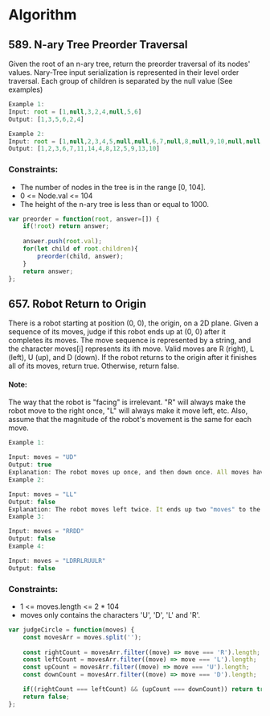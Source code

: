 # Algorithm

## 589. N-ary Tree Preorder Traversal
Given the root of an n-ary tree, return the preorder traversal of its nodes' values.
Nary-Tree input serialization is represented in their level order traversal. Each group of children is separated by the null value (See examples)
```js
Example 1:
Input: root = [1,null,3,2,4,null,5,6]
Output: [1,3,5,6,2,4]

Example 2:
Input: root = [1,null,2,3,4,5,null,null,6,7,null,8,null,9,10,null,null,11,null,12,null,13,null,null,14]
Output: [1,2,3,6,7,11,14,4,8,12,5,9,13,10]
``` 
### Constraints:
* The number of nodes in the tree is in the range [0, 104].
* 0 <= Node.val <= 104
* The height of the n-ary tree is less than or equal to 1000.
```js
var preorder = function(root, answer=[]) {
    if(!root) return answer;
    
    answer.push(root.val);
    for(let child of root.children){
        preorder(child, answer);
    }
    return answer;
};
```

## 657. Robot Return to Origin
There is a robot starting at position (0, 0), the origin, on a 2D plane. Given a sequence of its moves, judge if this robot ends up at (0, 0) after it completes its moves. 
The move sequence is represented by a string, and the character moves[i] represents its ith move. Valid moves are R (right), L (left), U (up), and D (down). If the robot returns to the origin after it finishes all of its moves, return true. Otherwise, return false.
#### Note: 
The way that the robot is "facing" is irrelevant. "R" will always make the robot move to the right once, "L" will always make it move left, etc. Also, assume that the magnitude of the robot's movement is the same for each move.
```js
Example 1:

Input: moves = "UD"
Output: true
Explanation: The robot moves up once, and then down once. All moves have the same magnitude, so it ended up at the origin where it started. Therefore, we return true.
Example 2:

Input: moves = "LL"
Output: false
Explanation: The robot moves left twice. It ends up two "moves" to the left of the origin. We return false because it is not at the origin at the end of its moves.
Example 3:

Input: moves = "RRDD"
Output: false
Example 4:

Input: moves = "LDRRLRUULR"
Output: false
```
### Constraints:
* 1 <= moves.length <= 2 * 104
* moves only contains the characters 'U', 'D', 'L' and 'R'.

```js
var judgeCircle = function(moves) {
    const movesArr = moves.split('');
    
    const rightCount = movesArr.filter((move) => move === 'R').length;
    const leftCount = movesArr.filter((move) => move === 'L').length;
    const upCount = movesArr.filter((move) => move === 'U').length;
    const downCount = movesArr.filter((move) => move === 'D').length;

    if((rightCount === leftCount) && (upCount === downCount)) return true;
    return false;
};
```
